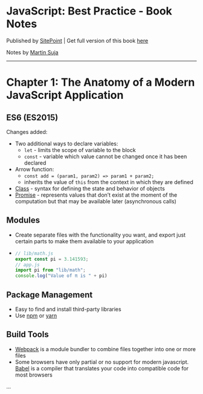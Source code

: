 # JavaScript: Best Practice - Book Notes
Published by [SitePoint](https://www.sitepoint.com/) | Get full version of this book [here](https://www.sitepoint.com/premium/books/javascript-best-practice)

Notes by [Martin Suja](https://github.com/Mart17)

___

# Chapter 1: The Anatomy of a Modern JavaScript Application

## ES6 (ES2015)
Changes added:

* Two additional ways to declare variables:
  * `let` - limits the scope of variable to the block
  * `const` - variable which value cannot be changed once it has
  been declared
* Arrow function:
  * `const add = (param1, param2) => param1 + param2;`
  * inherits the value of `this` from the context in which they are defined
* [Class](https://www.sitepoint.com/object-oriented-javascript-deep-dive-es6-classes/) - syntax for defining the state and behavior of objects
* [Promise](https://www.sitepoint.com/overview-javascript-promises/) - represents values that don’t exist at the moment of the computation but that may be
available later (asynchronous calls)

## Modules
* Create separate files with the functionality you want, and export just certain parts to make them available to your application
* ```javascript
  // lib/math.js
  export const pi = 3.141593;
  // app.js
  import pi from "lib/math";
  console.log("Value of π is " + pi)
  ```

## Package Management
* Easy to find and install third-party libraries
* Use [npm](https://www.npmjs.com/) or [yarn](https://yarnpkg.com/lang/en/)

## Build Tools
* [Webpack](https://webpack.js.org/) is a module bundler to combine files together into one or more files
* Some browsers have only partial or no
support for modern javascript. [Babel](https://babeljs.io/) is a compiler that translates your code into compatible code for
most browsers

...
